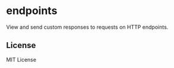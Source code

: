 # endpoints

View and send custom responses to requests on HTTP endpoints.


## License

MIT License
